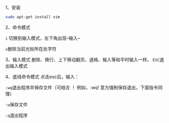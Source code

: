1、安装
```bash
sudo apt-get install vim
```


2、命令模式

`i` 切换到输入模式，左下角出现–输入–

`x`删除当前光标所在处字符


3、输入模式
删除、换行、上下移动翻页、退格、输入等和平时输入一样。
`ESC`退出输入模式

4、底线命令模式
点击esc后，输入：

`:wq`退出程序并保存文件（可结合 ！ 例如，:wq! 意为强制保存退出，下面指令同理）

`:w`保存文件

`:q`退出程序
